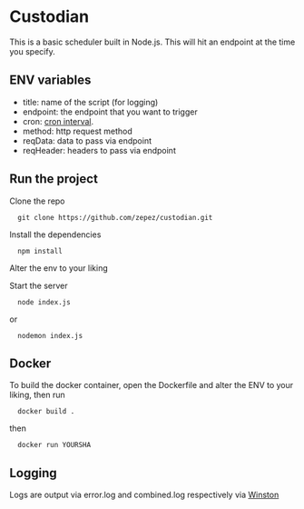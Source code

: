 # Custodian

This is a basic scheduler built in Node.js. This will hit an endpoint at the time you specify. 

## ENV variables 
 - title: name of the script (for logging)
 - endpoint: the endpoint that you want to trigger
 - cron: [cron interval](https://www.npmjs.com/package/cron). 
 - method: http request method
 - reqData: data to pass via endpoint
 - reqHeader: headers to pass via endpoint


## Run the project 


Clone the repo
```
  git clone https://github.com/zepez/custodian.git
```
Install the dependencies
```
  npm install
```

Alter the env to your liking

Start the server
```
  node index.js
```
or
```
  nodemon index.js
```

## Docker

To build the docker container, open the Dockerfile and alter the ENV to your liking, then run
```
  docker build .
```
then
```
  docker run YOURSHA
```

## Logging

Logs are output via error.log and combined.log respectively via [Winston](https://www.npmjs.com/package/winston)